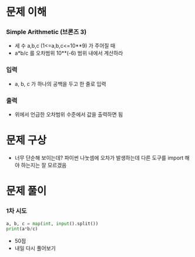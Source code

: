 # 문제 이해
### Simple Arithmetic (브론즈 3)
* 세 수 a,b,c (1<=a,b,c<=10**9) 가 주어질 때
* a*b/c 를 오차범위 10**(-6) 범위 내에서 계산하라
### 입력
* a, b, c 가 하나의 공백을 두고 한 줄로 입력
### 출력
* 위에서 언급한 오차범위 수준에서 값을 출력하면 됨
# 문제 구상
* 너무 단순해 보이는데? 파이썬 나눗셈에 오차가 발생하는데 다른 도구를 import 해야 하는지는 잘 모르겠음
# 문제 풀이
### 1차 시도
```python
a, b, c = map(int, input().split())
print(a*b/c)
```
* 50점
* 내일 다시 풀어보기